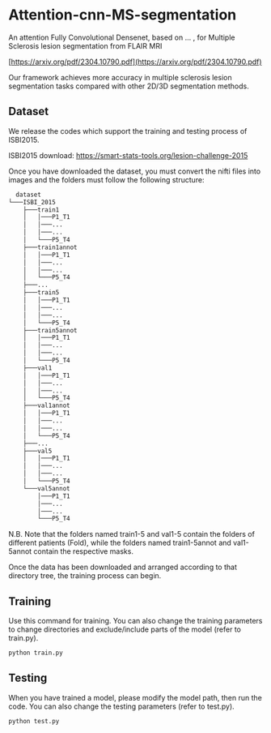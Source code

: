 # Attention-cnn-MS-segmentation
An attention Fully Convolutional Densenet, based on ... , for Multiple Sclerosis lesion segmentation from FLAIR MRI

[https://arxiv.org/pdf/2304.10790.pdf](https://arxiv.org/pdf/2304.10790.pdf)

Our framework achieves more accuracy in multiple sclerosis lesion segmentation tasks compared with other 2D/3D segmentation methods.

## Dataset 
We release the codes which support the training and testing process of ISBI2015.

ISBI2015 download: https://smart-stats-tools.org/lesion-challenge-2015

Once you have downloaded the dataset, you must convert the nifti files into images and the folders must follow the following structure:
```bash
  dataset
└───ISBI_2015
    ├───train1
    │   │───P1_T1
    │   │───...
    │   │───...
    │   └───P5_T4
    ├───train1annot
    │   │───P1_T1
    │   │───...
    │   │───...
    │   └───P5_T4
    ├───...
    ├───train5
    │   │───P1_T1
    │   │───...
    │   │───...
    │   └───P5_T4
    ├───train5annot
    │   │───P1_T1
    │   │───...
    │   │───...
    │   └───P5_T4
    ├───val1
    │   │───P1_T1
    │   │───...
    │   │───...
    │   └───P5_T4
    ├───val1annot
    │   │───P1_T1
    │   │───...
    │   │───...
    │   └───P5_T4
    ├───...
    ├───val5
    │   │───P1_T1
    │   │───...
    │   │───...
    │   └───P5_T4
    └───val5annot
        │───P1_T1
        │───...
        │───...
        └───P5_T4

```
N.B. Note that the folders named train1-5 and val1-5 contain the folders of different patients (Fold), while the folders named train1-5annot and val1-5annot contain the respective masks.

Once the data has been downloaded and arranged according to that directory tree, the training process can begin.

## Training 

Use this command for training. You can also change the training parameters to change directories and exclude/include parts of the model (refer to train.py).

```bash
python train.py
```

## Testing

When you have trained a model, please modify the model path, then run the code. You can also change the testing parameters  (refer to test.py).
```bash
python test.py
```
